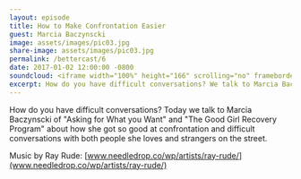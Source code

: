 ```yaml
---
layout: episode
title: How to Make Confrontation Easier
guest: Marcia Baczynscki
image: assets/images/pic03.jpg
share-image: assets/images/pic03.jpg
permalink: /bettercast/6
date: 2017-01-02 12:00:00 -0800
soundcloud: <iframe width="100%" height="166" scrolling="no" frameborder="no" src="https://w.soundcloud.com/player/?url=https%3A//api.soundcloud.com/tracks/300593830&amp;color=ff5500&amp;auto_play=false&amp;hide_related=false&amp;show_comments=true&amp;show_user=true&amp;show_reposts=false"></iframe>
excerpt: How do you have difficult conversations? We talk to Marcia Baczynscki about how she got so good at confrontation and difficult conversations with both people she loves and strangers on the street.
---
```


How do you have difficult conversations? Today we talk to Marcia Baczynscki of "Asking for What you Want" and "The Good Girl Recovery Program" about how she got so good at confrontation and difficult conversations with both people she loves and strangers on the street.

Music by Ray Rude: [www.needledrop.co/wp/artists/ray-rude/](www.needledrop.co/wp/artists/ray-rude/)
